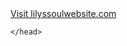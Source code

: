 <!DOCTYPE html>
<html>
    <head>
    <title> Cherlyn Purtjahyo's Website</title>
        <a href="https://cherlynpurtjahyo.github.io/lilyssoul-website/">Visit lilyssoulwebsite.com</a>
 
        
    </head>
   <html>
